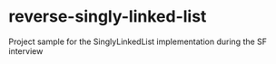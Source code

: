 # reverse-singly-linked-list
Project sample for the SinglyLinkedList implementation during the SF interview
